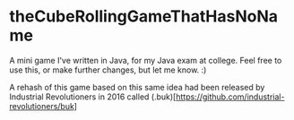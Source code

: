 theCubeRollingGameThatHasNoName
===============================

A mini game I've written in Java, for my Java exam at college. Feel free to use this, or make further changes, but let me know. :)

A rehash of this game based on this same idea had been released by Industrial Revolutioners in 2016 called (.buk)[https://github.com/industrial-revolutioners/buk]
